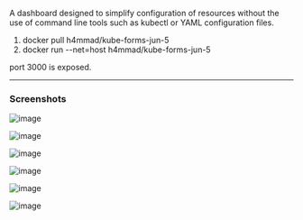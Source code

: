 A dashboard designed to simplify configuration of resources without the use of command line tools such as kubectl or YAML configuration files.

1. docker pull h4mmad/kube-forms-jun-5
2. docker run --net=host h4mmad/kube-forms-jun-5

port 3000 is exposed.

---

### Screenshots

![image](https://github.com/user-attachments/assets/bd36dfc9-e5ce-4d70-80f8-a1209e6034af)

![image](https://github.com/user-attachments/assets/c68d785c-758f-4b7b-8705-56025f158933)

![image](https://github.com/user-attachments/assets/3067dedf-91b5-4bed-a39a-8d9f38dcc004)

![image](https://github.com/user-attachments/assets/062c0744-af2e-40d1-acfb-9608709b9de8)

![image](https://github.com/user-attachments/assets/b6a1c14f-495a-4303-a4d4-438cec9f39f3)

![image](https://github.com/user-attachments/assets/65b50611-6625-4e37-8940-da1c25e39831)


